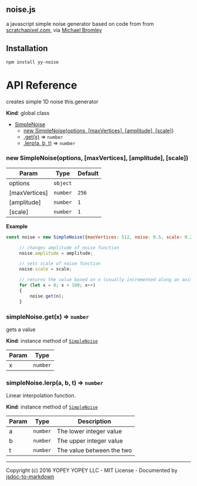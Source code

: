 ## noise.js
a javascript simple noise generator
based on code from from [scratchapixel.com](http://www.scratchapixel.com/old/lessons/3d-advanced-lessons/noise-part-1/creating-a-simple-1d-noise/), via [Michael Bromley](http://www.michaelbromley.co.uk/blog/90/simple-1d-noise-in-javascript)

## Installation

    npm install yy-noise

# API Reference
creates simple 1D noise this.generator

**Kind**: global class  

* [SimpleNoise](#SimpleNoise)
    * [new SimpleNoise(options, [maxVertices], [amplitude], [scale])](#new_SimpleNoise_new)
    * [.get(x)](#SimpleNoise+get) ⇒ <code>number</code>
    * [.lerp(a, b, t)](#SimpleNoise+lerp) ⇒ <code>number</code>

<a name="new_SimpleNoise_new"></a>

### new SimpleNoise(options, [maxVertices], [amplitude], [scale])

| Param | Type | Default |
| --- | --- | --- |
| options | <code>object</code> |  | 
| [maxVertices] | <code>number</code> | <code>256</code> | 
| [amplitude] | <code>number</code> | <code>1</code> | 
| [scale] | <code>number</code> | <code>1</code> | 

**Example**  
```js
const noise = new SimpleNoise({maxVertices: 512, noise: 0.5, scale: 0.25});

     // changes amplitude of noise function
     noise.amplitude = amplitude;

     // sets scale of noise function
     noise.scale = scale;

     // returns the value based on n (usually incremented along an axis)
     for (let x = 0; x < 100; x++)
     {
         noise.get(n);
     }
```
<a name="SimpleNoise+get"></a>

### simpleNoise.get(x) ⇒ <code>number</code>
gets a value

**Kind**: instance method of <code>[SimpleNoise](#SimpleNoise)</code>  

| Param | Type |
| --- | --- |
| x | <code>number</code> | 

<a name="SimpleNoise+lerp"></a>

### simpleNoise.lerp(a, b, t) ⇒ <code>number</code>
Linear interpolation function.

**Kind**: instance method of <code>[SimpleNoise](#SimpleNoise)</code>  

| Param | Type | Description |
| --- | --- | --- |
| a | <code>number</code> | The lower integer value |
| b | <code>number</code> | The upper integer value |
| t | <code>number</code> | The value between the two |


* * *

Copyright (c) 2016 YOPEY YOPEY LLC - MIT License - Documented by [jsdoc-to-markdown](https://github.com/75lb/jsdoc-to-markdown)